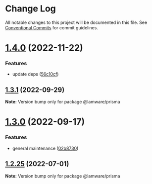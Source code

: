 # Change Log

All notable changes to this project will be documented in this file.
See [Conventional Commits](https://conventionalcommits.org) for commit guidelines.

# [1.4.0](https://github.com/evilkiwi/lamware/compare/@lamware/prisma@1.3.1...@lamware/prisma@1.4.0) (2022-11-22)


### Features

* update deps ([56c10cf](https://github.com/evilkiwi/lamware/commit/56c10cf693d4dbab4f98b9ca8867423e1792a1ac))





## [1.3.1](https://github.com/evilkiwi/lamware/compare/@lamware/prisma@1.3.0...@lamware/prisma@1.3.1) (2022-09-29)

**Note:** Version bump only for package @lamware/prisma





# [1.3.0](https://github.com/evilkiwi/lamware/compare/@lamware/prisma@1.2.25...@lamware/prisma@1.3.0) (2022-09-17)


### Features

* general maintenance ([02b8730](https://github.com/evilkiwi/lamware/commit/02b8730fc776181b6be8c8950e17a186380d975e))





## [1.2.25](https://github.com/evilkiwi/lamware/compare/@lamware/prisma@1.2.24...@lamware/prisma@1.2.25) (2022-07-01)

**Note:** Version bump only for package @lamware/prisma
